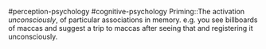 #perception-psychology #cognitive-psychology 
Priming::The activation *unconsciously*, of particular associations in memory. e.g. you see billboards of maccas and suggest a trip to maccas after seeing that and registering it unconsciously.
<!--SR:!2024-02-05,3,250-->